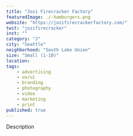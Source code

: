 ```yaml
---
title: "Jozi Firecracker Factory"
featuredImage: ./-hamburgers.png
website: "https://jozifirecrackerfactory.com/"
twit: "jozifirecracker"
inst: ""
category: "J"
city: "Seattle"
neighborhood: "South Lake Union"
size: "Small (1-10)"
location: 
tags:
    - advertising
    - ux/ui
    - branding
    - photography
    - video
    - marketing
    - print
published: true
---
```


Description
